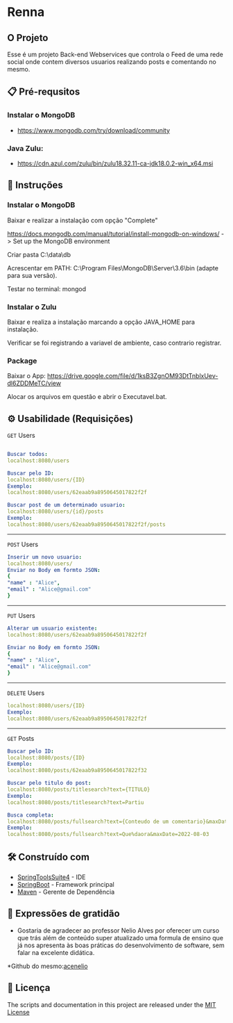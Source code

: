 # Renna

## O Projeto
Esse é um projeto Back-end Webservices que controla o Feed de uma rede social onde contem diversos usuarios realizando posts e comentando no mesmo.

## 📋 Pré-requsitos

### Instalar o MongoDB

- https://www.mongodb.com/try/download/community

### Java Zulu: 

- https://cdn.azul.com/zulu/bin/zulu18.32.11-ca-jdk18.0.2-win_x64.msi

## 🔧 Instruções 

### Instalar o MongoDB

Baixar e realizar a instalação com opção "Complete"

https://docs.mongodb.com/manual/tutorial/install-mongodb-on-windows/ -> Set up the MongoDB environment

Criar pasta C:\data\db

Acrescentar em PATH: C:\Program Files\MongoDB\Server\3.6\bin (adapte para sua versão).

Testar no terminal: mongod

### Instalar o Zulu

Baixar e realiza a instalação marcando a opção JAVA_HOME para instalação.

Verificar se foi registrando a variavel de ambiente, caso contrario registrar.

### Package

Baixar o App: https://drive.google.com/file/d/1ksB3ZgnOM93DtTnblxUev-dl6ZDDMeTC/view

Alocar os arquivos em questão e abrir o Executavel.bat.

## ⚙️ Usabilidade (Requisições) 

`GET` Users

```yaml

Buscar todos:
localhost:8080/users
```
```yaml
Buscar pelo ID:
localhost:8080/users/{ID}
Exemplo:
localhost:8080/users/62eaab9a8950645017822f2f
```
```yaml
Buscar post de um determinado usuario:
localhost:8080/users/{id}/posts
Exemplo:
localhost:8080/users/62eaab9a8950645017822f2f/posts
```
____________________________________________________________________________________________________________________

`POST` Users

```yaml
Inserir um novo usuario:
localhost:8080/users/
Enviar no Body em formto JSON:
{
"name" : "Alice",
"email" : "Alice@gmail.com"
}
```
____________________________________________________________________________________________________________________
`PUT` Users
```yaml
Alterar um usuario existente:
localhost:8080/users/62eaab9a8950645017822f2f

Enviar no Body em formto JSON:
{
"name" : "Alice",
"email" : "Alice@gmail.com"
}
```
____________________________________________________________________________________________________________________
`DELETE` Users
```yaml
localhost:8080/users/{ID}
Exemplo:
localhost:8080/users/62eaab9a8950645017822f2f
```
____________________________________________________________________________________________________________________
`GET` Posts
```yaml
Buscar pelo ID:
localhost:8080/posts/{ID}
Exemplo:
localhost:8080/posts/62eaab9a8950645017822f32
```
```yaml
Buscar pelo titulo do post:
localhost:8080/posts/titlesearch?text={TITULO}
Exemplo:
localhost:8080/posts/titlesearch?text=Partiu
```
```yaml
Busca completa:
localhost:8080/posts/fullsearch?text={Conteudo de um comentario}&maxDat={DATA}
Exemplo:
localhost:8080/posts/fullsearch?text=Que%daora&maxDate=2022-08-03
```

## 🛠️ Construído com

* [SpringToolsSuite4](https://spring.io/guides/gs/sts/) - IDE
* [SpringBoot](https://spring.io/) - Framework principal
* [Maven](https://maven.apache.org/) - Gerente de Dependência


## 🎁 Expressões de gratidão

* Gostaria de agradecer ao professor Nelio Alves por oferecer um curso que trás além de conteúdo super atualizado uma formula de ensino que já nos apresenta às boas práticas do desenvolvimento de software, sem falar na excelente didática.
 
*Github do mesmo:[acenelio](https://github.com/acenelio)

## 📄 Licença

The scripts and documentation in this project are released under the [MIT License](license)
